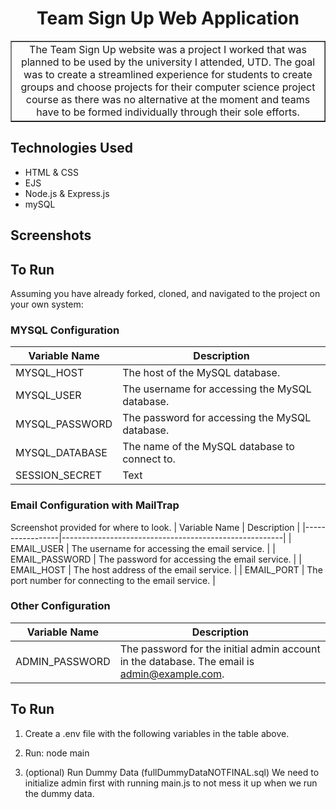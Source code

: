 <h1 align= "Center">Team Sign Up Web Application
</h1>

<table border = "1">
    <tr>
        <td align="center">
        The Team Sign Up website was a project I worked that was planned to be used by the university I attended, UTD. The goal was to create a streamlined experience for students to create groups and choose projects for their computer science project course as there was no alternative at the moment and teams have to be formed individually through their sole efforts.
        </td>
    </tr>
</table>

<h2> Technologies Used </h2>

- HTML & CSS
- EJS
- Node.js & Express.js
- mySQL

<h2> Screenshots </h2>


<h2> To Run </h2>
Assuming you have already forked, cloned, and navigated to the project on your own system:
 
### MYSQL Configuration

| Variable Name   | Description                                           |
|-----------------|-------------------------------------------------------|
| MYSQL_HOST      | The host of the MySQL database.                       |
| MYSQL_USER      | The username for accessing the MySQL database.        |
| MYSQL_PASSWORD  | The password for accessing the MySQL database.        |
| MYSQL_DATABASE  | The name of the MySQL database to connect to.         |
| SESSION_SECRET  | Text                                                  |

### Email Configuration with MailTrap


Screenshot provided for where to look.
| Variable Name   | Description                                           |
|-----------------|-------------------------------------------------------|
| EMAIL_USER      | The username for accessing the email service.         |
| EMAIL_PASSWORD  | The password for accessing the email service.         |
| EMAIL_HOST      | The host address of the email service.                |
| EMAIL_PORT      | The port number for connecting to the email service.  |

### Other Configuration

| Variable Name   | Description                                           |
|-----------------|-------------------------------------------------------|
| ADMIN_PASSWORD  | The password for the initial admin account in the database. The email is admin@example.com. |

## To Run
1. Create a .env file with the following variables in the table above.

2. Run: node main

3. (optional) Run Dummy Data (fullDummyDataNOTFINAL.sql) We need to initialize admin first with running main.js to not mess it up when we run the dummy data.

